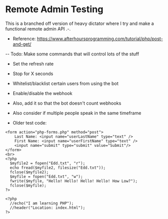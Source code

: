 # Remote Admin Testing
This is a branched off version of heavy dictator where I try and make a functional remote admin API .-.
- Reference: https://www.afterhoursprogramming.com/tutorial/php/post-and-get/

-- Todo: Make some commands that will control lots of the stuff
- Set the refresh rate
- Stop for X seconds
- Whitelist/blacklist certain users from using the bot
- Enable/disable the webhook

- Also, add it so that the bot doesn't count webhooks
- Also consider if multiple people speak in the same timeframe

- Older test code:
```
<form action="php-forms.php" method="post">
    Last Name: <input name="userLastName" type="text" />
    First Name: <input name="userFirstName" type="text" />
    <input name="submit" type="submit" value="Submit"/>
</form>
<br>
<?php
  $myfile2 = fopen("Edd.txt", "r");
  echo fread($myfile2, filesize("Edd.txt"));
  fclose($myfile2);
  $myfile = fopen("Edd.txt", "w");
  fwrite($myfile, "Hello! Hello! Hello! Hello! How Low?");
  fclose($myfile);
?>

<?php
  //echo("I am learning PHP");
  //header("Location: index.html");
?>
```
